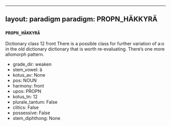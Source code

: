 
---
layout: paradigm
paradigm: PROPN_HÄKKYRÄ
---
### ` PROPN_HÄKKYRÄ `

Dictionary class 12 front There is a possible class for further variation of a:o in the old dictionary dictionary that is worth re-evaluating. There’s one more allomorph pattern.
* grade_dir: weaken
* stem_vowel: ä
* kotus_av: None
* pos: NOUN
* harmony: front
* upos: PROPN
* kotus_tn: 12
* plurale_tantum: False
* clitics: False
* possessive: False
* stem_diphthong: None
